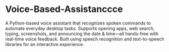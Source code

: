 # Voice-Based-Assistanccce
A Python-based voice assistant that recognizes spoken commands to automate everyday desktop tasks. Supports opening apps, web search, typing, screenshots, and announcing the date &amp; time—all hands-free with real-time voice feedback. Built using speech recognition and text-to-speech libraries for an interactive experience.
